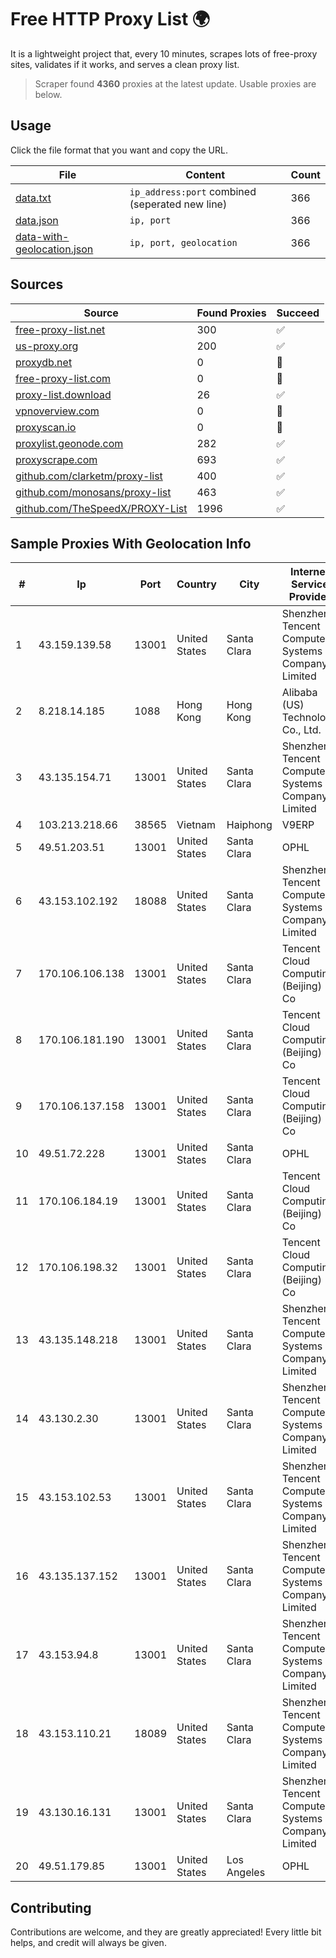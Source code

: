 
# Free HTTP Proxy List 🌍

It is a lightweight project that, every 10 minutes, scrapes lots of free-proxy sites, validates if it works, and serves a clean proxy list.


> Scraper found **4360** proxies at the latest update. Usable proxies are below.

## Usage

Click the file format that you want and copy the URL.


|File|Content|Count|
|----|-------|-----|
|[data.txt](https://raw.githubusercontent.com/themiralay/Proxy-List-World/master/data.txt)|`ip_address:port` combined (seperated new line)|366|
|[data.json](https://raw.githubusercontent.com/themiralay/Proxy-List-World/master/data.json)|`ip, port`|366|
|[data-with-geolocation.json](https://raw.githubusercontent.com/themiralay/Proxy-List-World/master/data-with-geolocation.json)|`ip, port, geolocation`|366|

## Sources

|Source|Found Proxies|Succeed|
|------|-------------|-------|
|[free-proxy-list.net](https://free-proxy-list.net)|300|✅|
|[us-proxy.org](https://www.us-proxy.org)|200|✅|
|[proxydb.net](http://proxydb.net)|0|🚫|
|[free-proxy-list.com](https://free-proxy-list.com/?page=&port=&type%5B%5D=http&type%5B%5D=https&up_time=0&search=Search)|0|🚫|
|[proxy-list.download](https://www.proxy-list.download/HTTP)|26|✅|
|[vpnoverview.com](https://vpnoverview.com/privacy/anonymous-browsing/free-proxy-servers)|0|🚫|
|[proxyscan.io](https://www.proxyscan.io)|0|🚫|
|[proxylist.geonode.com](https://proxylist.geonode.com/api/proxy-list?limit=300&page=1&sort_by=lastChecked&sort_type=desc&protocols=http,https)|282|✅|
|[proxyscrape.com](https://api.proxyscrape.com/v2/?request=displayproxies&protocol=http&timeout=10000&country=all&ssl=all&anonymity=all)|693|✅|
|[github.com/clarketm/proxy-list](https://raw.githubusercontent.com/clarketm/proxy-list/master/proxy-list-raw.txt)|400|✅|
|[github.com/monosans/proxy-list](https://raw.githubusercontent.com/monosans/proxy-list/main/proxies/http.txt)|463|✅|
|[github.com/TheSpeedX/PROXY-List](https://raw.githubusercontent.com/TheSpeedX/PROXY-List/master/http.txt)|1996|✅|


## Sample Proxies With Geolocation Info

|#|Ip|Port|Country|City|Internet Service Provider|
|-|--|----|-------|----|-------------------------|
|1|43.159.139.58|13001|United States|Santa Clara|Shenzhen Tencent Computer Systems Company Limited|
|2|8.218.14.185|1088|Hong Kong|Hong Kong|Alibaba (US) Technology Co., Ltd.|
|3|43.135.154.71|13001|United States|Santa Clara|Shenzhen Tencent Computer Systems Company Limited|
|4|103.213.218.66|38565|Vietnam|Haiphong|V9ERP|
|5|49.51.203.51|13001|United States|Santa Clara|OPHL|
|6|43.153.102.192|18088|United States|Santa Clara|Shenzhen Tencent Computer Systems Company Limited|
|7|170.106.106.138|13001|United States|Santa Clara|Tencent Cloud Computing (Beijing) Co|
|8|170.106.181.190|13001|United States|Santa Clara|Tencent Cloud Computing (Beijing) Co|
|9|170.106.137.158|13001|United States|Santa Clara|Tencent Cloud Computing (Beijing) Co|
|10|49.51.72.228|13001|United States|Santa Clara|OPHL|
|11|170.106.184.19|13001|United States|Santa Clara|Tencent Cloud Computing (Beijing) Co|
|12|170.106.198.32|13001|United States|Santa Clara|Tencent Cloud Computing (Beijing) Co|
|13|43.135.148.218|13001|United States|Santa Clara|Shenzhen Tencent Computer Systems Company Limited|
|14|43.130.2.30|13001|United States|Santa Clara|Shenzhen Tencent Computer Systems Company Limited|
|15|43.153.102.53|13001|United States|Santa Clara|Shenzhen Tencent Computer Systems Company Limited|
|16|43.135.137.152|13001|United States|Santa Clara|Shenzhen Tencent Computer Systems Company Limited|
|17|43.153.94.8|13001|United States|Santa Clara|Shenzhen Tencent Computer Systems Company Limited|
|18|43.153.110.21|18089|United States|Santa Clara|Shenzhen Tencent Computer Systems Company Limited|
|19|43.130.16.131|13001|United States|Santa Clara|Shenzhen Tencent Computer Systems Company Limited|
|20|49.51.179.85|13001|United States|Los Angeles|OPHL|



## Contributing

Contributions are welcome, and they are greatly appreciated! Every
little bit helps, and credit will always be given.

